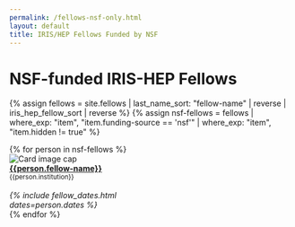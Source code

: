 ```yaml
---
permalink: /fellows-nsf-only.html
layout: default
title: IRIS/HEP Fellows Funded by NSF
---
```


# NSF-funded IRIS-HEP Fellows

{% assign fellows = site.fellows | last_name_sort: "fellow-name"
                                 | reverse
                                 | iris_hep_fellow_sort
                                 | reverse %}
{% assign nsf-fellows = fellows  | where_exp: "item", "item.funding-source == 'nsf'" | where_exp: "item", "item.hidden != true" %}

<div class="container-fluid">
  <div class="row">
    {% for person in nsf-fellows %}
      <div class="card" style="width: 12rem;">
         <img class="card-img-top" src="{{person.photo}}" alt="Card image cap">
         <div class="card-body d-flex flex-column">
           <div class="card-text">
              <b><a href="{{person.url}}">{{person.fellow-name}}</a></b><br>
              <small>{{person.institution}}</small><br><br>
           </div>
           <div class="card-text mt-auto"><i>
             {% include fellow_dates.html dates=person.dates %}
           </i><br></div>
         </div>
      </div>
    {% endfor %}
  </div>
  <br>
</div>
